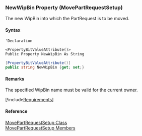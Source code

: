﻿### NewWipBin Property (MovePartRequestSetup)

The new WipBin into which the PartRequest is to be moved.

#### Syntax

```vbnet
'Declaration

<PropertyBitValueAttribute()>
Public Property NewWipBin As String
```

```csharp
[PropertyBitValueAttribute()]
public string NewWipBin {get; set;}
```

#### Remarks

The specified WipBin name must be valid for the current owner.

[!include[Requirements](../partials/requirements.md)]

#### Reference

[MovePartRequestSetup Class](FChoice.Toolkits.Clarify~FChoice.Toolkits.Clarify.Logistics.MovePartRequestSetup.md)  
[MovePartRequestSetup Members](FChoice.Toolkits.Clarify~FChoice.Toolkits.Clarify.Logistics.MovePartRequestSetup_members.md)